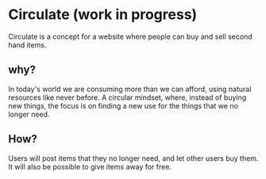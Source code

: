 # Circulate (work in progress)

Circulate is a concept for a website where people can buy and sell second hand items.

## why?
In today's world we are consuming more than we can afford, using natural resources like never before. A circular mindset, where, instead of buying new things, the focus is on finding a new use for the things that we no longer need.

## How?
Users will post items that they no longer need, and let other users buy them. It will also be possible to give items away for free.
